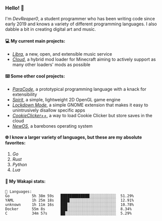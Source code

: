 ### Hello! 👋

I'm _DevReaper0_, a student programmer who has been writing code since early 2019 and knows a variety of different programming languages. I also dabble a bit in creating digital art and music.

#### 💻 My current main projects:

-   _[Libra](https://github.com/LibraMusic)_, a new, open, and extensible music service
-   _[Cloud](https://github.com/CloudLoaderMC/CloudLoader)_, a hybrid mod loader for Minecraft aiming to actively support as many other loaders' mods as possible

#### ⌨️ Some other cool projects:

-   _[ParaCode](https://github.com/ParaCodeLang/ParaCode)_, a prototypical programming language with a knack for extensibility
-   _[Spirit](https://gitlab.com/DevReaper0/SpiritEngine)_, a simple, lightweight 2D OpenGL game engine
-   _[Lockdown Mode](https://github.com/DevReaper0/GNOME-LockdownMode)_, a simple GNOME extension that makes it easy to unintrusively disallow specific apps
-   _[CookieClicker++](https://github.com/DevReaper0/CookieClickerPlusPlus)_, a way to load Cookie Clicker but store saves in the cloud
-   _[NewOS](https://github.com/DevReaper0/NewOS)_, a barebones operating system

#### 🌐 I know a larger variety of languages, but these are my absolute favorites:

1. _Go_
2. _Rust_
3. _Python_
4. _Lua_

#### 📡 My Wakapi stats:

```text
💾 Languages:
Go          5h 38m 59s   █████████████░░░░░░░░░░░░  51.29%
YAML        1h 25m 18s   ████░░░░░░░░░░░░░░░░░░░░░  12.91%
unknown     1h 11m 16s   ███░░░░░░░░░░░░░░░░░░░░░░  10.78%
Docker      55m 8s       ███░░░░░░░░░░░░░░░░░░░░░░  8.34%
C           34m 57s      ██░░░░░░░░░░░░░░░░░░░░░░░  5.29%
```
